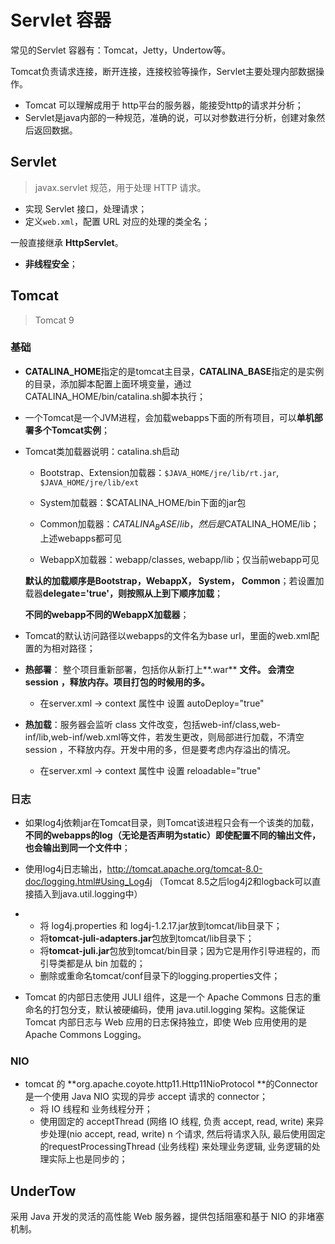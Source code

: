# Servlet 容器

常见的Servlet 容器有：Tomcat，Jetty，Undertow等。

Tomcat负责请求连接，断开连接，连接校验等操作，Servlet主要处理内部数据操作。

- Tomcat 可以理解成用于 http平台的服务器，能接受http的请求并分析；
- Servlet是java内部的一种规范，准确的说，可以对参数进行分析，创建对象然后返回数据。



## Servlet 

> javax.servlet 规范，用于处理 HTTP 请求。

- 实现 Servlet 接口，处理请求；
- 定义`web.xml`，配置 URL 对应的处理的类全名；

一般直接继承 **HttpServlet**。

- **非线程安全**；



## Tomcat

> Tomcat 9

### 基础

- **CATALINA_HOME**指定的是tomcat主目录，**CATALINA_BASE**指定的是实例的目录，添加脚本配置上面环境变量，通过CATALINA_HOME/bin/catalina.sh脚本执行；

- 一个Tomcat是一个JVM进程，会加载webapps下面的所有项目，可以**单机部署多个Tomcat实例**；

- Tomcat类加载器说明：catalina.sh启动
  - Bootstrap、Extension加载器：`$JAVA_HOME/jre/lib/rt.jar`, ​`$JAVA_HOME/jre/lib/ext`

  - System加载器：$CATALINA_HOME/bin下面的jar包

  - Common加载器：$CATALINA_BASE/lib，然后是$CATALINA_HOME/lib；上述webapps都可见

  - WebappX加载器：webapp/classes, webapp/lib；仅当前webapp可见

  **默认的加载顺序是Bootstrap，WebappX， System， Common**；若设置加载器**delegate='true'，则按照从上到下顺序加载**；
  
  **不同的webapp不同的WebappX加载器**；

- Tomcat的默认访问路径以webapps的文件名为base url，里面的web.xml配置的为相对路径；

- **热部署**： 整个项目重新部署，包括你从新打上**.war** **文件。 会清空session** **，释放内存。项目打包的时候用的多。**

  - 在server.xml -> context 属性中 设置 autoDeploy="true"

- **热加载**：服务器会监听 class 文件改变，包括web-inf/class,web-inf/lib,web-inf/web.xml等文件，若发生更改，则局部进行加载，不清空session ，不释放内存。开发中用的多，但是要考虑内存溢出的情况。

  - 在server.xml -> context 属性中 设置 reloadable="true"




### 日志

- 如果log4j依赖jar在Tomcat目录，则Tomcat该进程只会有一个该类的加载，**不同的webapps的log（无论是否声明为static）即使配置不同的输出文件，也会输出到同一个文件中**；

- 使用log4j日志输出，http://tomcat.apache.org/tomcat-8.0-doc/logging.html#Using_Log4j （Tomcat     8.5之后log4j2和logback可以直接插入到java.util.logging中）

- - 将 log4j.properties 和 log4j-1.2.17.jar放到tomcat/lib目录下；
  - 将**tomcat-juli-adapters.jar**包放到tomcat/lib目录下；
  - 将**tomcat-juli.jar**包放到tomcat/bin目录；因为它是用作引导进程的，而引导类都是从 bin 加载的；
  - 删除或重命名tomcat/conf目录下的logging.properties文件；

- Tomcat 的内部日志使用 JULI 组件，这是一个 Apache Commons 日志的重命名的打包分支，默认被硬编码，使用 java.util.logging 架构。这能保证Tomcat 内部日志与 Web 应用的日志保持独立，即使 Web 应用使用的是 Apache Commons Logging。



### NIO

- tomcat 的 **org.apache.coyote.http11.Http11NioProtocol **的Connector是一个使用 Java NIO 实现的异步 accept 请求的 connector；
  - 将 IO 线程和 业务线程分开；
  - 使用固定的 acceptThread (网络 IO 线程, 负责 accept, read, write) 来异步处理(nio accept, read, write) n 个请求, 然后将请求入队, 最后使用固定的requestProcessingThread (业务线程) 来处理业务逻辑, 业务逻辑的处理实际上也是同步的；



## UnderTow

采用 Java 开发的灵活的高性能 Web 服务器，提供包括阻塞和基于 NIO 的非堵塞机制。